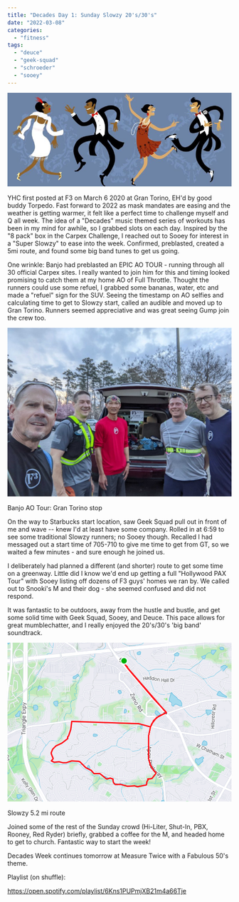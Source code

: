 ```yaml
---
title: "Decades Day 1: Sunday Slowzy 20's/30's"
date: "2022-03-08"
categories: 
  - "fitness"
tags: 
  - "deuce"
  - "geek-squad"
  - "schroeder"
  - "sooey"
---
```


![](images/jazz.jpeg)

YHC first posted at F3 on March 6 2020 at Gran Torino, EH'd by good buddy Torpedo. Fast forward to 2022 as mask mandates are easing and the weather is getting warmer, it felt like a perfect time to challenge myself and Q all week. The idea of a "Decades" music themed series of workouts has been in my mind for awhile, so I grabbed slots on each day. Inspired by the "8 pack" box in the Carpex Challenge, I reached out to Sooey for interest in a "Super Slowzy" to ease into the week. Confirmed, preblasted, created a 5mi route, and found some big band tunes to get us going.

One wrinkle: Banjo had preblasted an EPIC AO TOUR - running through all 30 official Carpex sites. I really wanted to join him for this and timing looked promising to catch them at my home AO of Full Throttle. Thought the runners could use some refuel, I grabbed some bananas, water, etc and made a "refuel" sign for the SUV. Seeing the timestamp on AO selfies and calculating time to get to Slowzy start, called an audible and moved up to Gran Torino. Runners seemed appreciative and was great seeing Gump join the crew too.

![](images/PXL_20220306_114935211-1024x768.jpg)

Banjo AO Tour: Gran Torino stop

  
On the way to Starbucks start location, saw Geek Squad pull out in front of me and wave -- knew I'd at least have some company. Rolled in at 6:59 to see some traditional Slowzy runners; no Sooey though. Recalled I had messaged out a start time of 705-710 to give me time to get from GT, so we waited a few minutes - and sure enough he joined us.

I deliberately had planned a different (and shorter) route to get some time on a greenway. Little did I know we'd end up getting a full "Hollywood PAX Tour" with Sooey listing off dozens of F3 guys' homes we ran by. We called out to Snooki's M and their dog - she seemed confused and did not respond.

It was fantastic to be outdoors, away from the hustle and bustle, and get some solid time with Geek Squad, Sooey, and Deuce. This pace allows for great mumblechatter, and I really enjoyed the 20's/30's 'big band' soundtrack.

![](images/Screen-Shot-2022-03-08-at-9.59.33-AM.png)

Slowzy 5.2 mi route

Joined some of the rest of the Sunday crowd (Hi-Liter, Shut-In, PBX, Rooney, Red Ryder) briefly, grabbed a coffee for the M, and headed home to get to church. Fantastic way to start the week!

Decades Week continues tomorrow at Measure Twice with a Fabulous 50's theme.

Playlist (on shuffle):

https://open.spotify.com/playlist/6Kns1PUPmjXB21m4a66Tje
